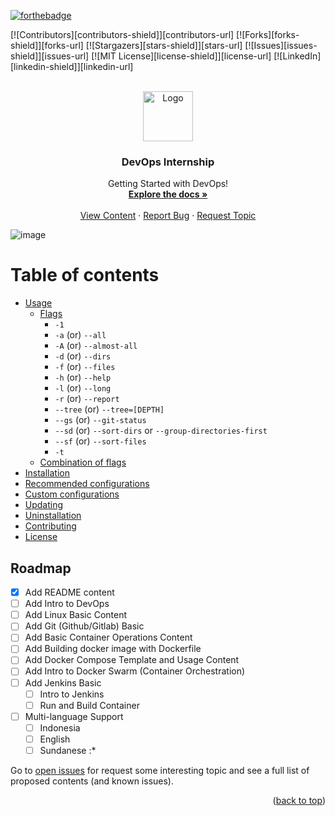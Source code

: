 [![forthebadge](https://forthebadge.com/images/badges/built-with-love.svg)](https://forthebadge.com)

<!-- Improved compatibility of back to top link: See: https://github.com/othneildrew/Best-README-Template/pull/73 -->
<a name="readme-top"></a>
<!--
*** Thanks for checking out the Best-README-Template. If you have a suggestion
*** that would make this better, please fork the repo and create a pull request
*** or simply open an issue with the tag "enhancement".
*** Don't forget to give the project a star!
*** Thanks again! Now go create something AMAZING! :D
-->

<!-- PROJECT SHIELDS -->
<!--
*** I'm using markdown "reference style" links for readability.
*** Reference links are enclosed in brackets [ ] instead of parentheses ( ).
*** See the bottom of this document for the declaration of the reference variables
*** for contributors-url, forks-url, etc. This is an optional, concise syntax you may use.
*** https://www.markdownguide.org/basic-syntax/#reference-style-links
-->
[![Contributors][contributors-shield]][contributors-url]
[![Forks][forks-shield]][forks-url]
[![Stargazers][stars-shield]][stars-url]
[![Issues][issues-shield]][issues-url]
[![MIT License][license-shield]][license-url]
[![LinkedIn][linkedin-shield]][linkedin-url]


<!-- PROJECT LOGO -->
<br />
<div align="center">
  <a href="https://github.com/kgfathur/devops-internship">
    <img src="https://orangematter.solarwinds.com/wp-content/uploads/2022/03/DevOps-lifecycle-capabilities-1024x621.png" alt="Logo" width="80" height="80">
  </a>

  <h3 align="center">DevOps Internship</h3>

  <p align="center">
    Getting Started with DevOps!
    <br />
    <a href="https://github.com/kgfathur/devops-internship"><strong>Explore the docs »</strong></a>
    <br />
    <br />
    <a href="https://github.com/kgfathur/devops-internship">View Content</a>
    ·
    <a href="https://github.com/kgfathur/devops-internship/issues">Report Bug</a>
    ·
    <a href="https://github.com/kgfathur/devops-internship/issues">Request Topic</a>
  </p>
</div>

![image](https://orangematter.solarwinds.com/wp-content/uploads/2022/03/DevOps-lifecycle-capabilities-1024x621.png)

# Table of contents

- [Usage](#usage)
  - [Flags](#flags)
    - `-1`
    - `-a`   (or) `--all`
    - `-A`   (or) `--almost-all`
    - `-d`   (or) `--dirs`
    - `-f`   (or) `--files`
    - `-h`   (or) `--help`
    - `-l`   (or) `--long`
    - `-r`   (or) `--report`
    - `--tree` (or) `--tree=[DEPTH]`
    - `--gs` (or) `--git-status`
    - `--sd` (or) `--sort-dirs` or `--group-directories-first`
    - `--sf` (or) `--sort-files`
    - `-t`
  - [Combination of flags](#combination-of-flags)
- [Installation](#installation)
- [Recommended configurations](#recommended-configurations)
- [Custom configurations](#custom-configurations)
- [Updating](#updating)
- [Uninstallation](#uninstallation)
- [Contributing](#contributing)
- [License](#license)


<!-- ROADMAP -->
## Roadmap

- [x] Add README content
- [ ] Add Intro to DevOps
- [ ] Add Linux Basic Content
- [ ] Add Git (Github/Gitlab) Basic
- [ ] Add Basic Container Operations Content
- [ ] Add Building docker image with Dockerfile
- [ ] Add Docker Compose Template and Usage Content
- [ ] Add Intro to Docker Swarm (Container Orchestration)
- [ ] Add Jenkins Basic
    - [ ] Intro to Jenkins
    - [ ] Run and Build Container
- [ ] Multi-language Support
    - [ ] Indonesia
    - [ ] English
    - [ ] Sundanese :*

Go to [open issues](https://github.com/kgfathur/devops-internship/issues) for request some interesting topic and see a full list of proposed contents (and known issues).

<p align="right">(<a href="#readme-top">back to top</a>)</p>